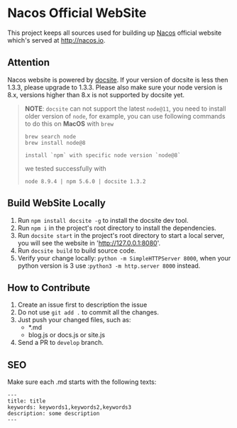 # Nacos Official WebSite

This project keeps all sources used for building up [Nacos](https://github.com/alibaba/nacos) official website which's served at http://nacos.io.


## Attention

Nacos website is powered by [docsite](https://github.com/txd-team/docsite). If your version of docsite is less then 1.3.3, please upgrade to 1.3.3. Please also make sure your node version is 8.x, versions higher than 8.x is not supported by docsite yet.

> **NOTE**: `docsite` can not support the latest `node@11`, you need to install older version of `node`, for example, you can use following commands to do this on **MacOS** with `brew`
> 
> ```
> brew search node
> brew install node@8
> 
> install `npm` with specific node version `node@8`
> ``` 
> 
> we tested successfully with 
> 
> `node 8.9.4 | npm 5.6.0 | docsite 1.3.2`
> 


## Build WebSite Locally

1. Run `npm install docsite -g` to install the docsite dev tool.
2. Run `npm i` in the project's root directory to install the dependencies.
3. Run `docsite start` in the project's root directory to start a local server, you will see the website in 'http://127.0.0.1:8080'.
4. Run `docsite build` to build source code.
5. Verify your change locally: `python -m SimpleHTTPServer 8000`, when your python version is 3 use :`python3 -m http.server 8000` instead.

## How to Contribute

1. Create an issue first to description the issue
2. Do not use `git add .` to commit all the changes.
3. Just push your changed files, such as:
    * *.md
    * blog.js or docs.js or site.js
4. Send a PR to `develop` branch.

## SEO

Make sure each .md starts with the following texts:

```
---
title: title
keywords: keywords1,keywords2,keywords3
description: some description
---
```


